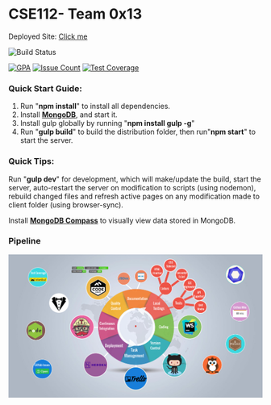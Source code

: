 # CSE112- Team 0x13

Deployed Site:  [Click me](https://team0x13.herokuapp.com/)

![Build Status](https://travis-ci.com/ericluo05/CSE112-0x13.svg?token=fbYpuyjt1D2dXYwU7pKo&branch=develop)


[![GPA](https://codeclimate.com/repos/59604e7bb76fb3025100000c/badges/cd5da23be8aa1b51e429/gpa.svg)](https://codeclimate.com/github/ericluo05/CSE112-0x13) 
[![Issue Count](https://codeclimate.com/repos/59604e7bb76fb3025100000c/badges/cd5da23be8aa1b51e429/issue_count.svg)](https://codeclimate.com/github/ericluo05/CSE112-0x13) 
[![Test Coverage](https://codeclimate.com/repos/59604e7bb76fb3025100000c/badges/cd5da23be8aa1b51e429/coverage.svg)](https://codeclimate.com/github/ericluo05/CSE112-0x13) 


### Quick Start Guide:
1. Run "**npm install**" to install all dependencies.
2. Install [**MongoDB**](https://www.mongodb.com/download-center), and start it.
3. Install gulp globally by running "**npm install gulp -g**"
4. Run "**gulp build**" to build the distribution folder, then run"**npm start**" to start the server.



### Quick Tips:

Run "**gulp dev**" for development, which will make/update the build, start the server,  auto-restart the server on modification to scripts (using nodemon), rebuild changed files and refresh active pages on any modification made to client folder (using browser-sync).

Install [**MongoDB Compass**](https://www.mongodb.com/products/compass) to visually view data stored in MongoDB.

### Pipeline
![Pipeline](https://github.com/ericluo05/CSE112-0x13/blob/develop/utility/screenshots/Pipeline%20.png)
